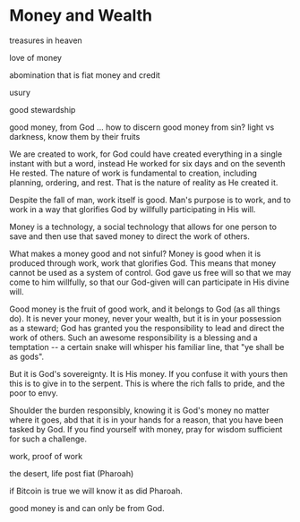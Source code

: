 # Money and Wealth

treasures in heaven

love of money

abomination that is fiat money and credit

usury

good stewardship

good money, from God ... how to discern good money from sin? light vs darkness, know them by their fruits 

We are created to work, for God could have created everything in a single instant with but a word, instead He worked for six days and on the seventh He rested. The nature of work is fundamental to creation, including planning, ordering, and rest. That is the nature of reality as He created it.

Despite the fall of man, work itself is good. Man's purpose is to work, and to work in a way that glorifies God by willfully participating in His will.

Money is a technology, a social technology that allows for one person to save and then use that saved money to direct the work of others. 

What makes a money good and not sinful? Money is good when it is produced through work, work that glorifies God. This means that money cannot be used as a system of control. God gave us free will so that we may come to him willfully, so that our God-given will can participate in His divine will.

Good money is the fruit of good work, and it belongs to God (as all things do). It is never your money, never your wealth, but it is in your possession as a steward; God has granted you the responsibility to lead and direct the work of others. Such an awesome responsibility is a blessing and a temptation -- a certain snake will whisper his familiar line, that "ye shall be as gods".

But it is God's sovereignty. It is His money. If you confuse it with yours then this is to give in to the serpent. This is where the rich falls to pride, and the poor to envy.

Shoulder the burden responsibly, knowing it is God's money no matter where it goes, abd that it is in your hands for a reason, that you have been tasked by God. If you find yourself with money, pray for wisdom sufficient for such a challenge.


work, proof of work 

the desert, life post fiat (Pharoah)

if Bitcoin is true we will know it as did Pharoah.

good money is and can only be from God.























